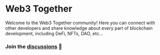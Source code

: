 # Web3 Together

Welcome to the Web3 Together community! Here you can connect with other developers and share knowledge about every part of blockchain development, including DeFi, NFTs, DAO, etc... 

### Join the [discussions](https://github.com/web3together/web3together/discussions) 💬 

